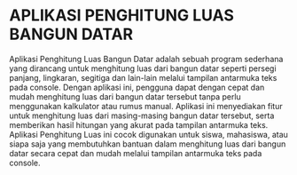 # APLIKASI PENGHITUNG LUAS BANGUN DATAR #
Aplikasi Penghitung Luas Bangun Datar adalah sebuah program sederhana yang dirancang untuk menghitung luas dari bangun datar seperti persegi panjang, lingkaran, segitiga dan lain-lain melalui tampilan antarmuka teks pada console. Dengan aplikasi ini, pengguna dapat dengan cepat dan mudah menghitung luas dari bangun datar tersebut tanpa perlu menggunakan kalkulator atau rumus manual. Aplikasi ini menyediakan fitur untuk menghitung luas dari masing-masing bangun datar tersebut, serta memberikan hasil hitungan yang akurat pada tampilan antarmuka teks. Aplikasi Penghitung Luas ini cocok digunakan untuk siswa, mahasiswa, atau siapa saja yang membutuhkan bantuan dalam menghitung luas dari bangun datar secara cepat dan mudah melalui tampilan antarmuka teks pada console.